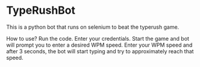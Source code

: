 # TypeRushBot
This is a python bot that runs on selenium to beat the typerush game.

How to use?
Run the code.
Enter your credentials.
Start the game and bot will prompt you to enter a desired WPM speed.
Enter your WPM speed and after 3 seconds, the bot will start typing and try to approximately reach that speed.
